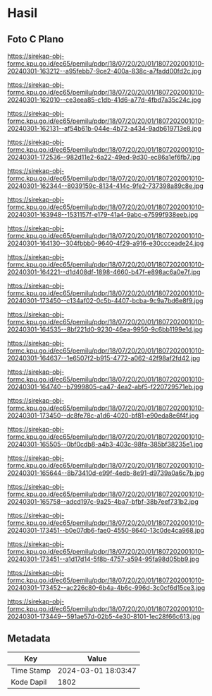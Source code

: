 # Hasil

## Foto C Plano

https://sirekap-obj-formc.kpu.go.id/ec65/pemilu/pdpr/18/07/20/20/01/1807202001010-20240301-163212--a95febb7-9ce2-400a-838c-a7fadd00fd2c.jpg

https://sirekap-obj-formc.kpu.go.id/ec65/pemilu/pdpr/18/07/20/20/01/1807202001010-20240301-162010--ce3eea85-c1db-41d6-a77d-4fbd7a35c24c.jpg

https://sirekap-obj-formc.kpu.go.id/ec65/pemilu/pdpr/18/07/20/20/01/1807202001010-20240301-162131--af54b61b-044e-4b72-a434-9adb619713e8.jpg

https://sirekap-obj-formc.kpu.go.id/ec65/pemilu/pdpr/18/07/20/20/01/1807202001010-20240301-172536--982d11e2-6a22-49ed-9d30-ec86a1ef6fb7.jpg

https://sirekap-obj-formc.kpu.go.id/ec65/pemilu/pdpr/18/07/20/20/01/1807202001010-20240301-162344--8039159c-8134-414c-9fe2-737398a89c8e.jpg

https://sirekap-obj-formc.kpu.go.id/ec65/pemilu/pdpr/18/07/20/20/01/1807202001010-20240301-163948--1531157f-e179-41a4-9abc-e7599f938eeb.jpg

https://sirekap-obj-formc.kpu.go.id/ec65/pemilu/pdpr/18/07/20/20/01/1807202001010-20240301-164130--304fbbb0-9640-4f29-a916-e30ccceade24.jpg

https://sirekap-obj-formc.kpu.go.id/ec65/pemilu/pdpr/18/07/20/20/01/1807202001010-20240301-164221--d1d408df-1898-4660-b47f-e898ac6a0e7f.jpg

https://sirekap-obj-formc.kpu.go.id/ec65/pemilu/pdpr/18/07/20/20/01/1807202001010-20240301-173450--c134af02-0c5b-4407-bcba-9c9a7bd6e8f9.jpg

https://sirekap-obj-formc.kpu.go.id/ec65/pemilu/pdpr/18/07/20/20/01/1807202001010-20240301-164535--8bf221d0-9230-46ea-9950-9c6bb1199e1d.jpg

https://sirekap-obj-formc.kpu.go.id/ec65/pemilu/pdpr/18/07/20/20/01/1807202001010-20240301-164637--1e6507f2-b915-4772-a062-42f98af2fd42.jpg

https://sirekap-obj-formc.kpu.go.id/ec65/pemilu/pdpr/18/07/20/20/01/1807202001010-20240301-164740--b7999805-ca47-4ea2-abf5-f220729571eb.jpg

https://sirekap-obj-formc.kpu.go.id/ec65/pemilu/pdpr/18/07/20/20/01/1807202001010-20240301-173450--dc8fe78c-a1d6-4020-bf81-e90eda8e6f4f.jpg

https://sirekap-obj-formc.kpu.go.id/ec65/pemilu/pdpr/18/07/20/20/01/1807202001010-20240301-165505--0bf0cdb8-a4b3-403c-98fa-385bf38235e1.jpg

https://sirekap-obj-formc.kpu.go.id/ec65/pemilu/pdpr/18/07/20/20/01/1807202001010-20240301-165644--8b73410d-e99f-4edb-8e91-d9739a0a6c7b.jpg

https://sirekap-obj-formc.kpu.go.id/ec65/pemilu/pdpr/18/07/20/20/01/1807202001010-20240301-165758--adcd197c-9a25-4ba7-bfbf-38b7eef731b2.jpg

https://sirekap-obj-formc.kpu.go.id/ec65/pemilu/pdpr/18/07/20/20/01/1807202001010-20240301-173451--b0e07db6-fae0-4550-8640-13c0de4ca968.jpg

https://sirekap-obj-formc.kpu.go.id/ec65/pemilu/pdpr/18/07/20/20/01/1807202001010-20240301-173451--a1d17d14-5f8b-4757-a594-95fa98d05bb9.jpg

https://sirekap-obj-formc.kpu.go.id/ec65/pemilu/pdpr/18/07/20/20/01/1807202001010-20240301-173452--ac226c80-6b4a-4b6c-996d-3c0cf6d15ce3.jpg

https://sirekap-obj-formc.kpu.go.id/ec65/pemilu/pdpr/18/07/20/20/01/1807202001010-20240301-173449--591ae57d-02b5-4e30-8101-1ec28f66c613.jpg


## Metadata

| Key        | Value               |
| ---------- | ------------------- |
| Time Stamp | 2024-03-01 18:03:47 |
| Kode Dapil | 1802                |



